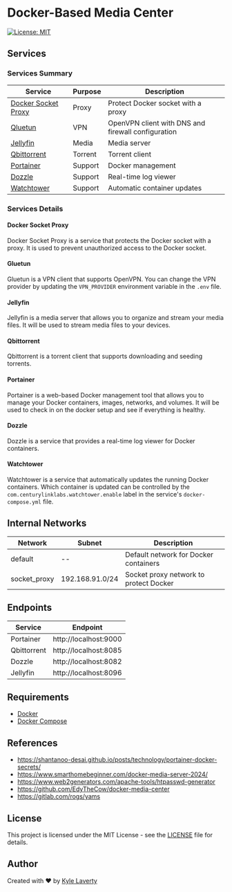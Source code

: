 # Docker-Based Media Center

[![License: MIT](https://img.shields.io/badge/License-MIT-yellow.svg)](https://github.com/kylelaverty/docker-media-center/blob/main/LICENSE)

## Services

### Services Summary

| Service                                                                        | Purpose | Description                                        |
| ------------------------------------------------------------------------------ | ------- | -------------------------------------------------- |
| [Docker Socket Proxy](https://docs.linuxserver.io/images/docker-socket-proxy/) | Proxy   | Protect Docker socket with a proxy                 |
| [Qluetun](https://github.com/qdm12/gluetun)                                    | VPN     | OpenVPN client with DNS and firewall configuration |
| [Jellyfin](https://jellyfin.org/)                                              | Media   | Media server                                       |
| [Qbittorrent](https://www.qbittorrent.org/)                                    | Torrent | Torrent client                                     |
| [Portainer](https://www.portainer.io/)                                         | Support | Docker management                                  |
| [Dozzle](https://dozzle.dev/)                                                  | Support | Real-time log viewer                               |
| [Watchtower](https://containrrr.dev/watchtower/)                               | Support | Automatic container updates                        |

### Services Details

#### Docker Socket Proxy

Docker Socket Proxy is a service that protects the Docker socket with a proxy. It is used to prevent unauthorized access to the Docker socket.

#### Gluetun

Gluetun is a VPN client that supports OpenVPN. You can change the VPN provider by updating the `VPN_PROVIDER` environment variable in the `.env` file.

#### Jellyfin

Jellyfin is a media server that allows you to organize and stream your media files. It will be used to stream media files to your devices.

#### Qbittorrent

Qbittorrent is a torrent client that supports downloading and seeding torrents.

#### Portainer

Portainer is a web-based Docker management tool that allows you to manage your Docker containers, images, networks, and volumes. It will be used to check in on the docker setup and see if everything is healthy.

#### Dozzle

Dozzle is a service that provides a real-time log viewer for Docker containers.

#### Watchtower

Watchtower is a service that automatically updates the running Docker containers. Which container is updated can be controlled by the `com.centurylinklabs.watchtower.enable` label in the service's `docker-compose.yml` file.

## Internal Networks

| Network      | Subnet          | Description                            |
| ------------ | --------------- | -------------------------------------- |
| default      | --              | Default network for Docker containers  |
| socket_proxy | 192.168.91.0/24 | Socket proxy network to protect Docker |

## Endpoints

| Service     | Endpoint              |
| ----------- | --------------------- |
| Portainer   | http://localhost:9000 |
| Qbittorrent | http://localhost:8085 |
| Dozzle      | http://localhost:8082 |
| Jellyfin    | http://localhost:8096 |

## Requirements

- [Docker](https://docs.docker.com/engine/install/)
- [Docker Compose](https://docs.docker.com/compose/install/)

## References

- https://shantanoo-desai.github.io/posts/technology/portainer-docker-secrets/
- https://www.smarthomebeginner.com/docker-media-server-2024/
- https://www.web2generators.com/apache-tools/htpasswd-generator
- https://github.com/EdyTheCow/docker-media-center
- https://gitlab.com/rogs/yams

## License

This project is licensed under the MIT License - see the [LICENSE](LICENSE) file for details.

## Author

Created with :heart: by [Kyle Laverty](https://github.com/kylelaverty)
